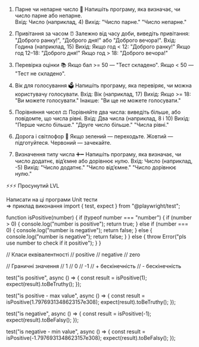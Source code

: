  
1. Парне чи непарне число
🔢 Напишіть програму, яка визначає, чи число парне або непарне.  
Вхід: Число (наприклад, 4)
Вихід:
"Число парне."
"Число непарне."
 
2. Привітання за часом
⏰ Залежно від часу доби, виведіть привітання: "Доброго ранку!", "Доброго дня!" або "Доброго вечора!".
Вхід: Година (наприклад, 15)
Вихід:
Якщо год < 12: "Доброго ранку!"
Якщо год 12–18: "Доброго дня!"
Якщо год > 18: "Доброго вечора!"
 
3. Перевірка оцінки
📚 Якщо бал >= 50 — "Тест складено". Якщо < 50 — "Тест не складено".
 
4. Вік для голосування
🗳 Напишіть програму, яка перевіряє, чи можна користувачу голосувати.
Вхід: Вік (наприклад, 17)
Вихід:
Якщо >= 18: "Ви можете голосувати."
Інакше: "Ви ще не можете голосувати."
 
5. Порівняння чисел
⚖️ Порівняйте два числа: виведіть більше, або повідомте, що числа рівні.
Вхід: Два числа (наприклад, 8 і 10)
Вихід:
"Перше число більше."
"Друге число більше."
"Числа рівні."
 
6. Дорога і світлофор
🚦 Якщо зелений — переходьте. Жовтий — підготуйтеся. Червоний — зачекайте.
 
7. Визначення типу числа
➕➖ Напишіть програму, яка визначає, чи число додатнє, від’ємне або дорівнює нулю.
Вхід: Число (наприклад, -5)
Вихід:
"Число додатнє."
"Число від’ємне."
"Число дорівнює нулю."
 
 
⚡️⚡️⚡️ Просунутий LVL
 
Написати на ці програми Unit тести  
=> приклад виконання
import { test, expect } from "@playwright/test";
 
function isPositive(number) {
  if (typeof number === "number") {
    if (number > 0) {
      console.log("number is positive");
      return true;
    } else if (number === 0) {
      console.log("number is negative");
      return false;
    } else {
      console.log("number is negative");
      return false;
    }
  } else {
    throw Error("pls use number to check if it positive");
  }
}
 
// Класи еквівалентності
// positive
// negative
// zero
 
// Граничні значення
// 1
// 0
// -1
// + бескінечність
// - бескінечність
 
test("is positive", async () => {
  const result = isPositive(1);
  expect(result).toBeTruthy();
});
 
test("is positive - max value", async () => {
  const result = isPositive(1.7976931348623157e308);
  expect(result).toBeTruthy();
});
 
test("is negative", async () => {
  const result = isPositive(-1);
  expect(result).toBeFalsy();
});
 
test("is negative - min value", async () => {
  const result = isPositive(-1.7976931348623157e308);
  expect(result).toBeFalsy();
});
